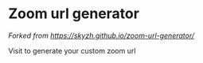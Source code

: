 # Zoom url generator

_Forked from https://skyzh.github.io/zoom-url-generator/_

Visit to generate your custom zoom url
